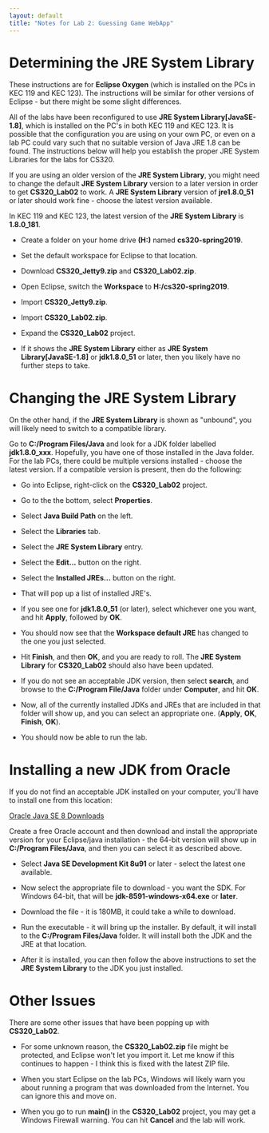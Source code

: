 ```yaml
---
layout: default
title: "Notes for Lab 2: Guessing Game WebApp"
---
```


Determining the JRE System Library
===============

These instructions are for **Eclipse Oxygen** (which is installed on the PCs in KEC 119 and KEC 123).  The instructions will be similar for other versions of Eclipse - but there might be some slight differences.

All of the labs have been reconfigured to use **JRE System Library[JavaSE-1.8]**, which is installed on the PC's in both KEC 119 and KEC 123.  It is possible that the configuration you are using on your own PC, or even on a lab PC could vary such that no suitable version of Java JRE 1.8 can be found.  The instructions below will help you establish the proper JRE System Libraries for the labs for CS320.

If you are using an older version of the **JRE System Library**, you might need to change the default **JRE System Library** version to a later version in order to get **CS320\_Lab02** to work.  A **JRE System Library** version of **jre1.8.0\_51** or later should work fine - choose the latest version available.

In KEC 119 and KEC 123, the latest version of the **JRE System Library** is **1.8.0\_181**.

* Create a folder on your home drive **(H:)** named **cs320-spring2019**.

* Set the default workspace for Eclipse to that location.

* Download **CS320\_Jetty9.zip** and **CS320\_Lab02.zip**.

* Open Eclipse, switch the **Workspace** to **H:/cs320-spring2019**.

* Import **CS320\_Jetty9.zip**.

* Import **CS320\_Lab02.zip**.

* Expand the **CS320_Lab02** project.

* If it shows the **JRE System Library** either as **JRE System Library[JavaSE-1.8]** or **jdk1.8.0\_51** or later, then you likely have no further steps to take.

Changing the JRE System Library
=========

On the other hand, if the **JRE System Library** is shown as "unbound", you will likely need to switch to a compatible library.

Go to **C:/Program Files/Java** and look for a JDK folder labelled **jdk1.8.0\_xxx**.  Hopefully, you have one of those installed in the Java folder.  For the lab PCs, there could be multiple versions installed - choose the latest version.  If a compatible version is present, then do the following:

* Go into Eclipse, right-click on the **CS320\_Lab02** project.

* Go to the the bottom, select **Properties**.

* Select **Java Build Path** on the left.

* Select the **Libraries** tab.

* Select the **JRE System Library** entry.

* Select the **Edit...** button on the right.

* Select the **Installed JREs...** button on the right.

* That will pop up a list of installed JRE's.

* If you see one for **jdk1.8.0\_51** (or later), select whichever one you want, and hit **Apply**, followed by **OK**.

* You should now see that the **Workspace default JRE** has changed to the one you just selected.

* Hit **Finish**, and then **OK**, and you are ready to roll.  The **JRE System Library** for **CS320\_Lab02** should also have been updated.

* If you do not see an acceptable JDK version, then  select **search**, and browse to the **C:/Program File/Java** folder under **Computer**, and hit **OK**.

* Now, all of the currently installed JDKs and JREs that are included in that folder will show up, and you can select an appropriate one. (**Apply**, **OK**, **Finish**, **OK**).

* You should now be able to run the lab.

Installing a new JDK from Oracle
=========

If you do not find an acceptable JDK installed on your computer, you'll have to install one from this location:

[Oracle Java SE 8 Downloads](http://www.oracle.com/technetwork/java/javase/downloads/java-archive-javase8-2177648.html)

Create a free Oracle account and then download and install the appropriate version for your Eclipse/java installation - the 64-bit version will show up in **C:/Program Files/Java**, and then you can select it as described above.

* Select **Java SE Development Kit 8u91** or later - select the latest one available.

* Now select the appropriate file to download - you want the SDK.  For Windows 64-bit, that will be **jdk-8591-windows-x64.exe** or **later**.

* Download the file - it is 180MB, it could take a while to download.

* Run the executable - it will bring up the installer.  By default, it will install to the **C:/Program Files/Java** folder.  It will install both the JDK and the JRE at that location.

* After it is installed, you can then follow the above instructions to set the **JRE System Library** to the JDK you just installed.


Other Issues
=========
There are some other issues that have been popping up with **CS320\_Lab02**.

* For some unknown reason, the **CS320\_Lab02.zip** file might be protected, and Eclipse won't let you import it.  Let me know if this continues to happen - I think this is fixed with the latest ZIP file.

* When you start Eclipse on the lab PCs, Windows will likely warn you about running a program that was downloaded from the Internet.  You can ignore this and move on.

* When you go to run **main()** in the **CS320\_Lab02** project, you may get a Windows Firewall warning.  You can hit **Cancel** and the lab will work.